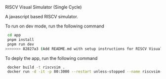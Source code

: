 RISCV Visual Simulator (Single Cycle)

A javascript based RISCV simulator. 

To run on dev mode, run the following command
```bash
 cd app
 pnpm install
 pnpm run dev 
>>>>>>> 82827a3 (Add README.md with setup instructions for RISCV Visual Simulator)
```

To deply the app, run the following command
```bash
 docker build -t riscvsim .
 docker run -d -it -p 80:3000 --restart unless-stopped --name riscvsim-app riscvsim
